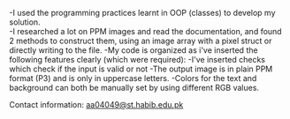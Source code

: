 -I used the programming practices learnt in OOP (classes) to develop my solution.  
-I researched a lot on PPM images and read the documentation, and found 2 methods to construct them, using an image array with a pixel struct or directly writing to the file.
-My code is organized as i've inserted the following features clearly (which were required):
-I've inserted checks which check if the input is valid or not
-The output image is in plain PPM format (P3) and is only in uppercase letters.
-Colors for the text and background can both be manually set by using different RGB values.

Contact information: aa04049@st.habib.edu.pk

